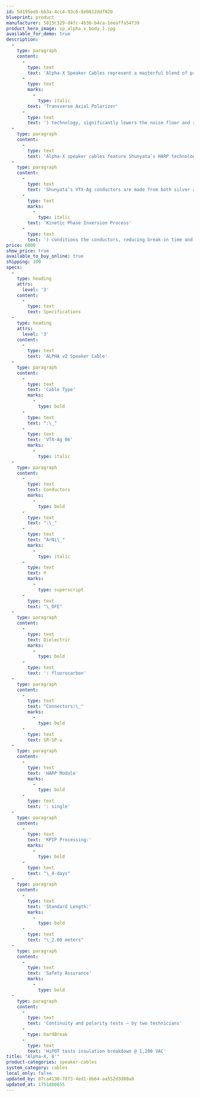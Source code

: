 ```yaml
---
id: 5d195eeb-bb3a-4cc4-93c6-8e0612ddf020
blueprint: product
manufacturer: 5815c329-d4fc-4b36-b4ca-1eeaffa54f39
product_hero_image: sp_alpha_x_body_1.jpg
available_for_demo: true
description:
  -
    type: paragraph
    content:
      -
        type: text
        text: 'Alpha-X Speaker Cables represent a masterful blend of proprietary technologies and advanced materials, offering superlative sound quality with a balance of clarity, dynamics, and musicality. Exclusive TAPc ('
      -
        type: text
        marks:
          -
            type: italic
        text: 'Transverse Axial Polarizer'
      -
        type: text
        text: ') technology, significantly lowers the noise floor and reduces phase distortions resulting in a cleaner, more detailed presentation across all frequencies.'
  -
    type: paragraph
    content:
      -
        type: text
        text: 'Alpha-X speaker cables feature Shunyata’s HARP technology, designed to diffuse current reflections and resonances. This ensures unmatched tonal fidelity while enhancing sonic coherence, resolution and tonal accuracy. The HARP delivers a deeply immersive experience while portraying an expansive palette of fine details and textures.'
  -
    type: paragraph
    content:
      -
        type: text
        text: 'Shunyata’s VTX-Ag conductors are made from both silver and copper conductors, in a coaxial geometry, delivering the speed and clarity of silver along with the warmth and low-end authority of copper. Finally, the KPIP v2 ('
      -
        type: text
        marks:
          -
            type: italic
        text: 'Kinetic Phase Inversion Process'
      -
        type: text
        text: ') conditions the conductors, reducing break-in time and optimizing sonic performance.'
price: 6000
show_price: true
available_to_buy_online: true
shipping: 100
specs:
  -
    type: heading
    attrs:
      level: '3'
    content:
      -
        type: text
        text: Specifications
  -
    type: heading
    attrs:
      level: '3'
    content:
      -
        type: text
        text: 'ALPHA v2 Speaker Cable'
  -
    type: paragraph
    content:
      -
        type: text
        text: 'Cable Type'
        marks:
          -
            type: bold
      -
        type: text
        text: ":\_"
      -
        type: text
        text: 'VTX-Ag 06'
        marks:
          -
            type: italic
  -
    type: paragraph
    content:
      -
        type: text
        text: Conductors
        marks:
          -
            type: bold
      -
        type: text
        text: ":\_"
      -
        type: text
        text: "ArNi\_"
        marks:
          -
            type: italic
      -
        type: text
        text: ®
        marks:
          -
            type: superscript
      -
        type: text
        text: "\_OFE"
  -
    type: paragraph
    content:
      -
        type: text
        text: Dielectric
        marks:
          -
            type: bold
      -
        type: text
        text: ': fluorocarbon'
  -
    type: paragraph
    content:
      -
        type: text
        text: "Connectors:\_"
        marks:
          -
            type: bold
      -
        type: text
        text: SR-SP-v
  -
    type: paragraph
    content:
      -
        type: text
        text: 'HARP Module'
        marks:
          -
            type: bold
      -
        type: text
        text: ': single'
  -
    type: paragraph
    content:
      -
        type: text
        text: 'KPIP Processing:'
        marks:
          -
            type: bold
      -
        type: text
        text: "\_4-days"
  -
    type: paragraph
    content:
      -
        type: text
        text: 'Standard Length:'
        marks:
          -
            type: bold
      -
        type: text
        text: "\_2.00 meters"
  -
    type: paragraph
    content:
      -
        type: text
        text: 'Safety Assurance'
        marks:
          -
            type: bold
  -
    type: paragraph
    content:
      -
        type: text
        text: 'Continuity and polarity tests – by two technicians'
      -
        type: hardBreak
      -
        type: text
        text: 'HiPOT tests insulation breakdown @ 1,200 VAC'
title: "Alpha-X, 8'"
product-categories: speaker-cables
system_category: cables
local_only: false
updated_by: 87ca4130-78f3-4ed1-8b64-aa552d3d08a8
updated_at: 1751486655
---
```

